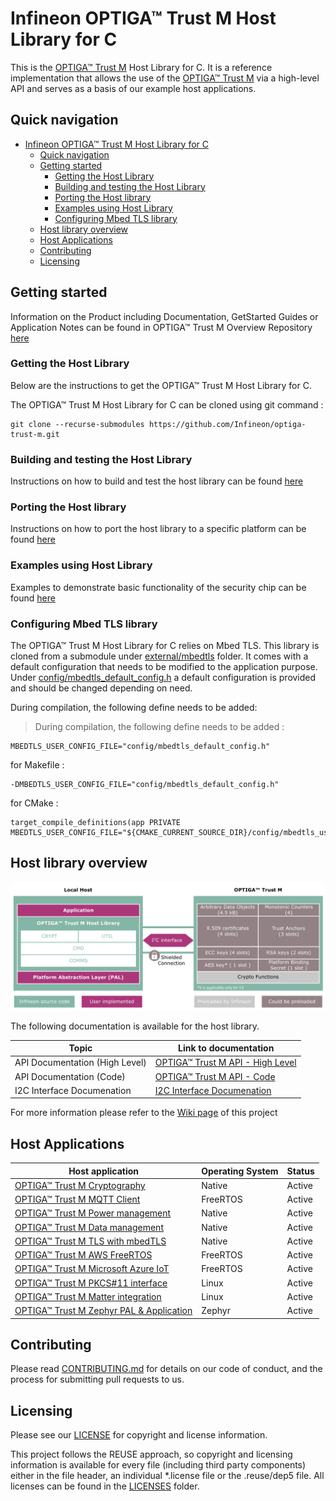 
# Infineon OPTIGA™ Trust M Host Library for C

This is the [OPTIGA™ Trust M](https://www.infineon.com/optiga-trust) Host Library for C. It is a reference implementation that allows the use of the [OPTIGA™ Trust M](https://www.infineon.com/optiga-trust) via a high-level API and serves as a basis of our example host applications.

## Quick navigation

- [Infineon OPTIGA™ Trust M Host Library for C](#infineon-optiga-trust-m-host-library-for-c)
  - [Quick navigation](#quick-navigation)
  - [Getting started](#getting-started)
    - [Getting the Host Library](#getting-the-host-library)
    - [Building and testing the Host Library](#building-and-testing-the-host-library)
    - [Porting the Host library](#porting-the-host-library)
    - [Examples using Host Library](#examples-using-host-library)
    - [Configuring Mbed TLS library](#configuring-mbed-tls-library)
  - [Host library overview](#host-library-overview)
  - [Host Applications](#host-applications)
  - [Contributing](#contributing)
  - [Licensing](#licensing)

## Getting started

Information on the Product including Documentation, GetStarted Guides or Application Notes can be found in OPTIGA&trade; Trust M Overview Repository [here](https://github.com/Infineon/optiga-trust-m-overview)

### Getting the Host Library

Below are the instructions to get the OPTIGA&trade; Trust M Host Library for C.

The OPTIGA&trade; Trust M Host Library for C can be cloned using git command :

    git clone --recurse-submodules https://github.com/Infineon/optiga-trust-m.git

### Building and testing the Host Library

Instructions on how to build and test the host library can be found [here](tests/README.md)

### Porting the Host library 

Instructions on how to port the host library to a specific platform can be found [here](extras/pal/README.md)

### Examples using Host Library

Examples to demonstrate basic functionality of the security chip can be found [here](examples/README.md)

### Configuring Mbed TLS library

The OPTIGA&trade; Trust M Host Library for C relies on Mbed TLS. This library is cloned from a submodule under [external/mbedtls](external/mbedtls/) folder. It comes with a default configuration that needs to be modified to the application purpose. Under [config/mbedtls_default_config.h](config/mbedtls_default_config.h) a default configuration is provided and should be changed depending on need.

During compilation, the following define needs to be added:

> During compilation, the following define needs to be added :
```
MBEDTLS_USER_CONFIG_FILE="config/mbedtls_default_config.h"
```

for Makefile :

```
-DMBEDTLS_USER_CONFIG_FILE="config/mbedtls_default_config.h"
```

for CMake :

```
target_compile_definitions(app PRIVATE MBEDTLS_USER_CONFIG_FILE="${CMAKE_CURRENT_SOURCE_DIR}/config/mbedtls_user_config.h")
```

## Host library overview

![](docs/images/optiga_trust_m_system_block_diagram.png)

The following documentation is available for the host library.

| Topic | Link to documentation                                                                                                                                              |
| ----- | ---------------------------------------------------------------------------------------------------------------------------------------------------------------------- |
| API Documentation (High Level) | [OPTIGA™ Trust M API - High Level](https://github.com/Infineon/optiga-trust-m-overview/blob/main/docs/pdf/OPTIGA_Trust_M_Solution_Reference_Manual_v3.60.pdf)                           |
| API Documentation (Code)  | [OPTIGA™ Trust M API - Code](https://infineon.github.io/optiga-trust-m/index.html)                                |
| I2C Interface Documenation   | [I2C Interface Documenation](https://github.com/Infineon/optiga-trust-m-overview/blob/main/docs/pdf/Infineon_I2C_Protocol_v2.03.pdf) |



For more information please refer to the [Wiki page](https://github.com/Infineon/optiga-trust-m/wiki) of this project

## Host Applications

| Host application                                                                                                                                                       | Operating System | Status |
| ---------------------------------------------------------------------------------------------------------------------------------------------------------------------- | ---------------- | ------ |
| [OPTIGA™ Trust M Cryptography](https://github.com/Infineon/mtb-example-optiga-crypto)                                                                                  | Native           | Active |
| [OPTIGA™ Trust M MQTT Client](https://github.com/Infineon/mtb-example-optiga-mqtt-client)                                                                              | FreeRTOS         | Active |
| [OPTIGA™ Trust M Power management](https://github.com/Infineon/mtb-example-optiga-power-management)                                                                    | Native           | Active |
| [OPTIGA™ Trust M Data management](https://github.com/Infineon/mtb-example-optiga-data-management)                                                                      | Native           | Active |
| [OPTIGA™ Trust M TLS with mbedTLS](https://github.com/Infineon/mbedtls-optiga-trust-m)                                                                                 | Native           | Active |
| [OPTIGA™ Trust M AWS FreeRTOS](https://github.com/Infineon/amazon-freertos-optiga-trust)                                                                               | FreeRTOS         | Active |
| [OPTIGA™ Trust M Microsoft Azure IoT](https://github.com/Infineon/azure-esp32-optiga-trust/)                                                                           | FreeRTOS         | Active |
| [OPTIGA™ Trust M PKCS#11 interface](https://github.com/Infineon/pkcs11-optiga-trust-m)                                                                                 | Linux            | Active |
| [OPTIGA™ Trust M Matter integration](https://github.com/project-chip/connectedhomeip/tree/master/examples/lock-app/infineon/psoc6#building-with-optiga-trust-m-as-hsm) | Linux            | Active |
| [OPTIGA™ Trust M Zephyr PAL & Application](https://github.com/Infineon/optiga-trust-m-zephyr)                                                                          | Zephyr           | Active |


## Contributing

Please read [CONTRIBUTING.md](CONTRIBUTING.md) for details on our code of conduct, and the process for submitting pull requests to us.

## Licensing
   
Please see our [LICENSE](LICENSE) for copyright and license information.
   
This project follows the REUSE approach, so copyright and licensing information is available for every file (including third party components) either in the file header, an individual *.license file or the .reuse/dep5 file. All licenses can be found in the [LICENSES](LICENSES) folder.
